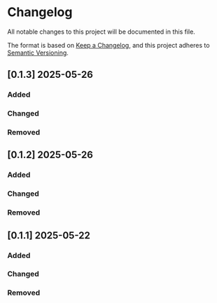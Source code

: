 # Changelog

All notable changes to this project will be documented in this file.

The format is based on [Keep a Changelog](https://keepachangelog.com/en/1.0.0/),
and this project adheres to [Semantic Versioning](https://semver.org/spec/v2.0.0.html).

## [0.1.3] 2025-05-26

### Added

### Changed

### Removed


## [0.1.2] 2025-05-26

### Added

### Changed

### Removed


## [0.1.1] 2025-05-22

### Added

### Changed

### Removed

